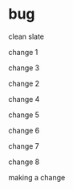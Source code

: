 # bug

clean slate

change 1

change 3

change 2

change 4

change 5

change 6

change 7

change 8

making a change
